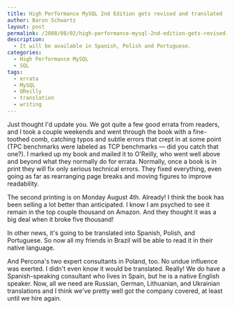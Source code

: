 ```yaml
---
title: High Performance MySQL 2nd Edition gets revised and translated
author: Baron Schwartz
layout: post
permalink: /2008/08/02/high-performance-mysql-2nd-edition-gets-revised-and-translated/
description:
  - It will be available in Spanish, Polish and Portuguese.
categories:
  - High Performance MySQL
  - SQL
tags:
  - errata
  - MySQL
  - OReilly
  - translation
  - writing
---
```

Just thought I'd update you. We got quite a few good errata from readers, and I took a couple weekends and went through the book with a fine-toothed comb, catching typos and subtle errors that crept in at some point (TPC benchmarks were labeled as TCP benchmarks &#8212; did you catch that one?). I marked up my book and mailed it to O'Reilly, who went well above and beyond what they normally do for errata. Normally, once a book is in print they will fix only serious technical errors. They fixed everything, even going as far as rearranging page breaks and moving figures to improve readability.

The second printing is on Monday August 4th. Already! I think the book has been selling a lot better than anticipated. I know I am psyched to see it remain in the top couple thousand on Amazon. And they thought it was a big deal when it broke five thousand!

In other news, it's going to be translated into Spanish, Polish, and Portuguese. So now all my friends in Brazil will be able to read it in their native language.

And Percona's two expert consultants in Poland, too. No undue influence was exerted. I didn't even know it would be translated. Really! We do have a Spanish-speaking consultant who lives in Spain, but he is a native English speaker. Now, all we need are Russian, German, Lithuanian, and Ukrainian translations and I think we've pretty well got the company covered, at least until we hire again.
